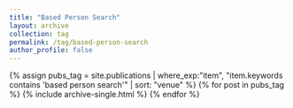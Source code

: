 ```yaml
---
title: "Based Person Search"
layout: archive
collection: tag
permalink: /tag/based-person-search
author_profile: false
---
```


{% assign pubs_tag = site.publications | where_exp:"item", "item.keywords contains 'based person search'" | sort: "venue" %}
{% for post in pubs_tag %}
  {% include archive-single.html %}
{% endfor %}